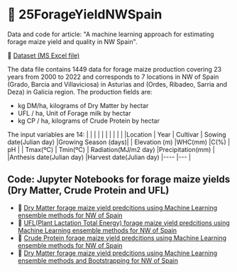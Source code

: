 # 🌽 25ForageYieldNWSpain
Data and code for article: "A machine learning approach for estimating forage maize yield and quality in NW Spain".

📅 [Dataset (MS Excel file)](https://github.com/sgcortes/25ForageYieldNWSpain/blob/6cec3334f8163dfc43892384b56c27ee7168ea92/260324_ENG_MaizeForageSpainNWwtYearRadDay.xlsx)

The data file contains 1449 data for forage maize production covering 23 years from 2000 to 2022 and corresponds to 7 locations in NW of Spain (Grado, Barcia and Villaviciosa) in Asturias and (Ordes, Ribadeo, Sarria and Deza) in Galicia region. 
The production fields are: 
  * kg DM/ha, kilograms of Dry Matter by hectar 
  * UFL / ha, Unit of Forage milk by hectar
  * kg CP / ha, kilograms of Crude Protein by hectar

The input variables are 14:
|   	|   	|   	|   	|
|   	|   	|   	|   	|
|Location   	| Year  	| Cultivar 	| Sowing date(Julian day) |Growing Season (days)|
| Elevation (m)  	|WHC(mm)   	|C(%)    	| pH  	|
| Tmax(ºC)  	| Tmin(ºC)  	| Radiation(MJ/m2 day)  	|Precipitation(mm)   	|
|Anthesis date(Julian day) |Harvest date(Julian day) |---- |---  | 

## Code: Jupyter Notebooks for forage maize yields (Dry Matter, Crude Protein and UFL)

* 📙 [Dry Matter forage maize yield predcitions using Machine Learning ensemble methods for NW of Spain](https://github.com/sgcortes/25ForageYieldNWSpain/blob/main/V7_DM_RFR_LGBM_XGB_OPTUNA_SHAP_PERMU_kgDM_RAD_Dia_Export.ipynb)
* 📙 [UFL(Plant Lactation Total Energy) forage maize yield predcitions using Machine Learning ensemble methods for NW of Spain](https://github.com/sgcortes/25ForageYieldNWSpain/blob/main/V7_UFL_RFR_LGBM_XGB_OPTUNA_SHAP_PERMU_kgDM_RAD_Dia_Export.ipynb)
* 📙 [Crude Protein forage maize yield predcitions using Machine Learning ensemble methods for NW of Spain](https://github.com/sgcortes/25ForageYieldNWSpain/blob/main/V7_CP_RFR_LGBM_XGB_OPTUNA_SHAP_PERMU_kgDM_RAD_Dia_Export.ipynb)
* 📙 [Dry Matter forage maize yield predcitions using Machine Learning ensemble methods and Bootstrapping for NW of Spain](https://github.com/sgcortes/25ForageYieldNWSpain/blob/main/V8_BoostrappingRFR_LGBM_XGB_OPTUNA_SHAP_PERMU_kgDM_RAD_Dia_Export.ipynb)


